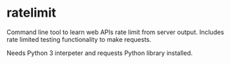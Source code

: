 # ratelimit
Command line tool to learn web APIs rate limit from server output. Includes rate limited testing functionality to make requests.

Needs Python 3 interpeter and requests Python library installed. 

